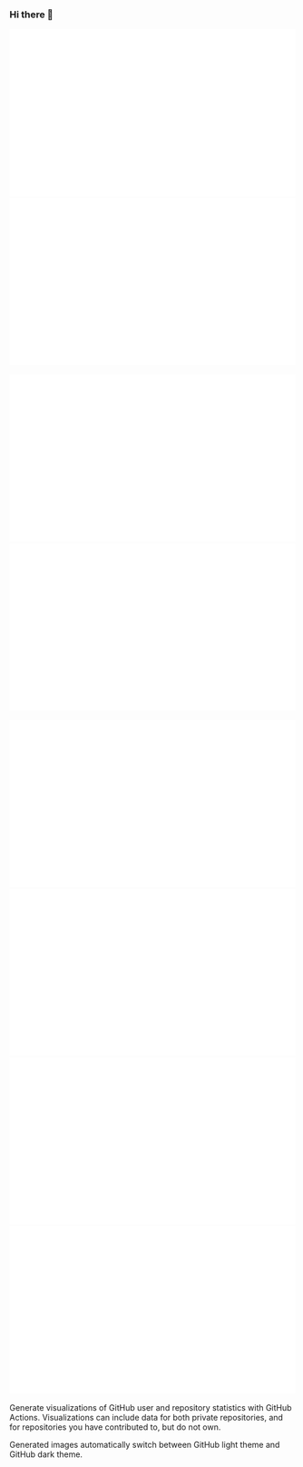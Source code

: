 ### Hi there 👋

![](https://raw.githubusercontent.com/AlexGavrilov939/github-stats/master/generated/overview.svg#gh-dark-mode-only)
![](https://raw.githubusercontent.com/AlexGavrilov939/github-stats/master/generated/overview.svg#gh-light-mode-only)

![](https://raw.githubusercontent.com/AlexGavrilov939/github-stats/master/generated/languages.svg#gh-dark-mode-only)
![](https://raw.githubusercontent.com/AlexGavrilov939/github-stats/master/generated/languages.svg#gh-light-mode-only)

<!--
https://github.community/t/support-theme-context-for-images-in-light-vs-dark-mode/147981/84
-->
<a href="https://github.com/jstrieb/github-stats">
<img src="https://github.com/jstrieb/github-stats/blob/master/generated/overview.svg#gh-dark-mode-only" />
<img src="https://github.com/jstrieb/github-stats/blob/master/generated/languages.svg#gh-dark-mode-only" />
<img src="https://github.com/jstrieb/github-stats/blob/master/generated/overview.svg#gh-light-mode-only" />
<img src="https://github.com/jstrieb/github-stats/blob/master/generated/languages.svg#gh-light-mode-only" />
</a>

Generate visualizations of GitHub user and repository statistics with GitHub
Actions. Visualizations can include data for both private repositories, and for
repositories you have contributed to, but do not own.

Generated images automatically switch between GitHub light theme and GitHub
dark theme.
